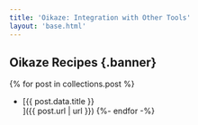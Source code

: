 ```yaml
---
title: 'Oikaze: Integration with Other Tools'
layout: 'base.html'
---
```


## Oikaze Recipes {.banner}

{% for post in collections.post %}
- [{{ post.data.title }}</li>]({{ post.url | url }})
{%- endfor -%}